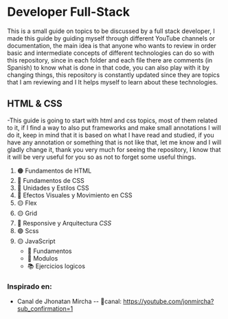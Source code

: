 # Developer Full-Stack

This is a small guide on topics to be discussed by a full stack developer, I made this guide by guiding myself through different YouTube channels or documentation, the main idea is that anyone who wants to review in order basic and intermediate concepts of different technologies can do so with this repository, since in each folder and each file there are comments (in Spanish) to know what is done in that code, you can also play with it by changing things, this repository is constantly updated since they are topics that I am reviewing and I It helps myself to learn about these technologies.

## HTML & CSS

-This guide is going to start with html and css topics, most of them related to it, if I find a way to also put frameworks and make small annotations I will do it, keep in mind that it is based on what I have read and studied, if you have any annotation or something that is not like that, let me know and I will gladly change it, thank you very much for seeing the repository, I know that it will be very useful for you so as not to forget some useful things.

1. 🟠 Fundamentos de HTML
1. 🔵 Fundamentos de CSS
1. 🔵 Unidades y Estilos CSS
1. 🔵 Efectos Visuales y Movimiento en CSS
1. 🟡 Flex
1. 🟡 Grid
1. 🔴 Responsive y Arquitectura _CSS_
1. 🟣 Scss
1. 🟡 JavaScript
   - 🎯 Fundamentos
   - 📁 Modulos
   - 📚 Ejercicios logicos

### Inspirado en:

- Canal de Jhonatan Mircha
  -- 🔔canal: https://youtube.com/jonmircha?sub_confirmation=1
